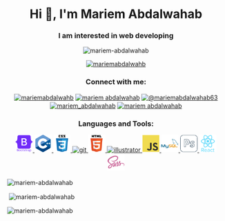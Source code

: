 <h1 align="center">Hi 👋, I'm Mariem Abdalwahab</h1>
<h3 align="center">I am interested in web developing</h3>

<p align="center"> <img src="https://komarev.com/ghpvc/?username=mariem-abdalwahab&label=Profile%20views&color=0e75b6&style=flat" alt="mariem-abdalwahab" /> </p>

<p align="center"> <a href="https://twitter.com/mariemabdalwahb" target="blank"><img src="https://img.shields.io/twitter/follow/mariemabdalwahb?logo=twitter&style=for-the-badge" alt="mariemabdalwahb" /></a> </p>

<h3 align="center">Connect with me:</h3>
<p align="center">
<a href="https://twitter.com/mariemabdalwahb" target="blank"><img align="center" src="https://raw.githubusercontent.com/rahuldkjain/github-profile-readme-generator/master/src/images/icons/Social/twitter.svg" alt="mariemabdalwahb" height="30" width="40" /></a>
<a href="https://linkedin.com/in/mariem abdalwahab" target="blank"><img align="center" src="https://raw.githubusercontent.com/rahuldkjain/github-profile-readme-generator/master/src/images/icons/Social/linked-in-alt.svg" alt="mariem abdalwahab" height="30" width="40" /></a>
<a href="https://medium.com/@mariemabdalwahab63" target="blank"><img align="center" src="https://raw.githubusercontent.com/rahuldkjain/github-profile-readme-generator/master/src/images/icons/Social/medium.svg" alt="@mariemabdalwahab63" height="30" width="40" /></a>
<a href="https://codeforces.com/profile/mariem_abdalwahab" target="blank"><img align="center" src="https://raw.githubusercontent.com/rahuldkjain/github-profile-readme-generator/master/src/images/icons/Social/codeforces.svg" alt="mariem_abdalwahab" height="30" width="40" /></a>
<a href="https://www.leetcode.com/mariem abdalwahab" target="blank"><img align="center" src="https://raw.githubusercontent.com/rahuldkjain/github-profile-readme-generator/master/src/images/icons/Social/leet-code.svg" alt="mariem abdalwahab" height="30" width="40" /></a>
</p>

<h3 align="center">Languages and Tools:</h3>
<p align="center"> <a href="https://getbootstrap.com" target="_blank" rel="noreferrer"> <img src="https://raw.githubusercontent.com/devicons/devicon/master/icons/bootstrap/bootstrap-plain-wordmark.svg" alt="bootstrap" width="40" height="40"/> </a> <a href="https://www.w3schools.com/cpp/" target="_blank" rel="noreferrer"> <img src="https://raw.githubusercontent.com/devicons/devicon/master/icons/cplusplus/cplusplus-original.svg" alt="cplusplus" width="40" height="40"/> </a> <a href="https://www.w3schools.com/css/" target="_blank" rel="noreferrer"> <img src="https://raw.githubusercontent.com/devicons/devicon/master/icons/css3/css3-original-wordmark.svg" alt="css3" width="40" height="40"/> </a> <a href="https://git-scm.com/" target="_blank" rel="noreferrer"> <img src="https://www.vectorlogo.zone/logos/git-scm/git-scm-icon.svg" alt="git" width="40" height="40"/> </a> <a href="https://www.w3.org/html/" target="_blank" rel="noreferrer"> <img src="https://raw.githubusercontent.com/devicons/devicon/master/icons/html5/html5-original-wordmark.svg" alt="html5" width="40" height="40"/> </a> <a href="https://www.adobe.com/in/products/illustrator.html" target="_blank" rel="noreferrer"> <img src="https://www.vectorlogo.zone/logos/adobe_illustrator/adobe_illustrator-icon.svg" alt="illustrator" width="40" height="40"/> </a> <a href="https://developer.mozilla.org/en-US/docs/Web/JavaScript" target="_blank" rel="noreferrer"> <img src="https://raw.githubusercontent.com/devicons/devicon/master/icons/javascript/javascript-original.svg" alt="javascript" width="40" height="40"/> </a> <a href="https://www.mysql.com/" target="_blank" rel="noreferrer"> <img src="https://raw.githubusercontent.com/devicons/devicon/master/icons/mysql/mysql-original-wordmark.svg" alt="mysql" width="40" height="40"/> </a> <a href="https://www.photoshop.com/en" target="_blank" rel="noreferrer"> <img src="https://raw.githubusercontent.com/devicons/devicon/master/icons/photoshop/photoshop-line.svg" alt="photoshop" width="40" height="40"/> </a> <a href="https://reactjs.org/" target="_blank" rel="noreferrer"> <img src="https://raw.githubusercontent.com/devicons/devicon/master/icons/react/react-original-wordmark.svg" alt="react" width="40" height="40"/> </a> <a href="https://sass-lang.com" target="_blank" rel="noreferrer"> <img src="https://raw.githubusercontent.com/devicons/devicon/master/icons/sass/sass-original.svg" alt="sass" width="40" height="40"/> </a> </p>

<p><img align="center" src="https://github-readme-stats.vercel.app/api/top-langs?username=mariem-abdalwahab&show_icons=true&locale=en&layout=compact" alt="mariem-abdalwahab" /></p>

<p>&nbsp;<img align="center" src="https://github-readme-stats.vercel.app/api?username=mariem-abdalwahab&show_icons=true&locale=en" alt="mariem-abdalwahab" /></p>

<p><img align="center" src="https://github-readme-streak-stats.herokuapp.com/?user=mariem-abdalwahab&" alt="mariem-abdalwahab" /></p>
